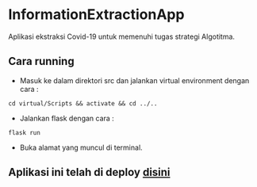 # InformationExtractionApp

Aplikasi ekstraksi Covid-19 untuk memenuhi tugas strategi Algotitma.

## Cara running

- Masuk ke dalam direktori src dan jalankan virtual environment dengan cara :
```
cd virtual/Scripts && activate && cd ../..
```
- Jalankan flask dengan cara :
```
flask run
```
- Buka alamat yang muncul di terminal.

## Aplikasi ini telah di deploy [disini](https://zunanalfikri.com/FlaskApp)
